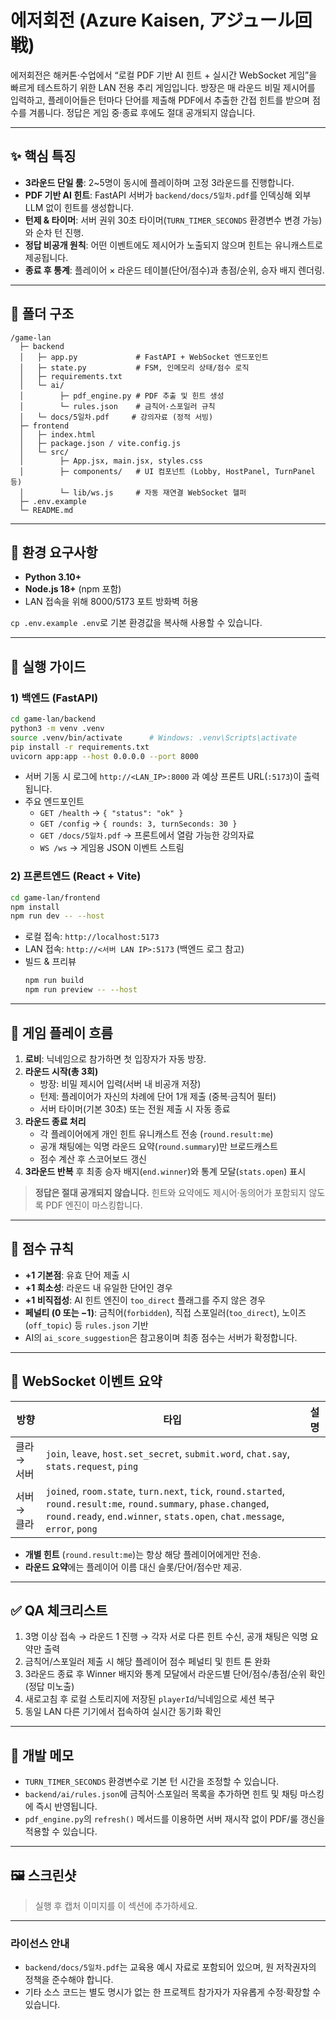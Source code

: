 # 에저회전 (Azure Kaisen, アジュール回戦)

에저회전은 해커톤·수업에서 “로컬 PDF 기반 AI 힌트 + 실시간 WebSocket 게임”을 빠르게 테스트하기 위한 LAN 전용 추리 게임입니다. 방장은 매 라운드 비밀 제시어를 입력하고, 플레이어들은 턴마다 단어를 제출해 PDF에서 추출한 간접 힌트를 받으며 점수를 겨룹니다. 정답은 게임 중·종료 후에도 절대 공개되지 않습니다.

---

## ✨ 핵심 특징
- **3라운드 단일 룸**: 2~5명이 동시에 플레이하며 고정 3라운드를 진행합니다.
- **PDF 기반 AI 힌트**: FastAPI 서버가 `backend/docs/5일차.pdf`를 인덱싱해 외부 LLM 없이 힌트를 생성합니다.
- **턴제 & 타이머**: 서버 권위 30초 타이머(`TURN_TIMER_SECONDS` 환경변수 변경 가능)와 순차 턴 진행.
- **정답 비공개 원칙**: 어떤 이벤트에도 제시어가 노출되지 않으며 힌트는 유니캐스트로 제공됩니다.
- **종료 후 통계**: 플레이어 × 라운드 테이블(단어/점수)과 총점/순위, 승자 배지 렌더링.

---

## 📁 폴더 구조
```
/game-lan
  ├─ backend
  │   ├─ app.py             # FastAPI + WebSocket 엔드포인트
  │   ├─ state.py           # FSM, 인메모리 상태/점수 로직
  │   ├─ requirements.txt
  │   └─ ai/
  │        ├─ pdf_engine.py # PDF 추출 및 힌트 생성
  │        └─ rules.json    # 금칙어·스포일러 규칙
  │   └─ docs/5일차.pdf     # 강의자료 (정적 서빙)
  ├─ frontend
  │   ├─ index.html
  │   ├─ package.json / vite.config.js
  │   └─ src/
  │        ├─ App.jsx, main.jsx, styles.css
  │        ├─ components/   # UI 컴포넌트 (Lobby, HostPanel, TurnPanel 등)
  │        └─ lib/ws.js     # 자동 재연결 WebSocket 헬퍼
  ├─ .env.example
  └─ README.md
```

---

## 🔧 환경 요구사항
- **Python 3.10+**
- **Node.js 18+** (npm 포함)
- LAN 접속을 위해 8000/5173 포트 방화벽 허용

`cp .env.example .env`로 기본 환경값을 복사해 사용할 수 있습니다.

---

## 🚀 실행 가이드

### 1) 백엔드 (FastAPI)
```bash
cd game-lan/backend
python3 -m venv .venv
source .venv/bin/activate      # Windows: .venv\Scripts\activate
pip install -r requirements.txt
uvicorn app:app --host 0.0.0.0 --port 8000
```
- 서버 기동 시 로그에 `http://<LAN_IP>:8000` 과 예상 프론트 URL(`:5173`)이 출력됩니다.
- 주요 엔드포인트
  - `GET /health` → `{ "status": "ok" }`
  - `GET /config` → `{ rounds: 3, turnSeconds: 30 }`
  - `GET /docs/5일차.pdf` → 프론트에서 열람 가능한 강의자료
  - `WS /ws` → 게임용 JSON 이벤트 스트림

### 2) 프론트엔드 (React + Vite)
```bash
cd game-lan/frontend
npm install
npm run dev -- --host
```
- 로컬 접속: `http://localhost:5173`
- LAN 접속: `http://<서버 LAN IP>:5173` (백엔드 로그 참고)
- 빌드 & 프리뷰
  ```bash
  npm run build
  npm run preview -- --host
  ```

---

## 🧠 게임 플레이 흐름
1. **로비**: 닉네임으로 참가하면 첫 입장자가 자동 방장.
2. **라운드 시작(총 3회)**
   - 방장: 비밀 제시어 입력(서버 내 비공개 저장)
   - 턴제: 플레이어가 자신의 차례에 단어 1개 제출 (중복·금칙어 필터)
   - 서버 타이머(기본 30초) 또는 전원 제출 시 자동 종료
3. **라운드 종료 처리**
   - 각 플레이어에게 개인 힌트 유니캐스트 전송 (`round.result:me`)
   - 공개 채팅에는 익명 라운드 요약(`round.summary`)만 브로드캐스트
   - 점수 계산 후 스코어보드 갱신
4. **3라운드 반복** 후 최종 승자 배지(`end.winner`)와 통계 모달(`stats.open`) 표시

> **정답은 절대 공개되지 않습니다.** 힌트와 요약에도 제시어·동의어가 포함되지 않도록 PDF 엔진이 마스킹합니다.

---

## 🧮 점수 규칙
- **+1 기본점**: 유효 단어 제출 시
- **+1 희소성**: 라운드 내 유일한 단어인 경우
- **+1 비직접성**: AI 힌트 엔진이 `too_direct` 플래그를 주지 않은 경우
- **페널티 (0 또는 −1)**: 금칙어(`forbidden`), 직접 스포일러(`too_direct`), 노이즈(`off_topic`) 등 `rules.json` 기반
- AI의 `ai_score_suggestion`은 참고용이며 최종 점수는 서버가 확정합니다.

---

## 🔄 WebSocket 이벤트 요약
| 방향 | 타입 | 설명 |
| --- | --- | --- |
| 클라 → 서버 | `join`, `leave`, `host.set_secret`, `submit.word`, `chat.say`, `stats.request`, `ping` |
| 서버 → 클라 | `joined`, `room.state`, `turn.next`, `tick`, `round.started`, `round.result:me`, `round.summary`, `phase.changed`, `round.ready`, `end.winner`, `stats.open`, `chat.message`, `error`, `pong` |

- **개별 힌트** (`round.result:me`)는 항상 해당 플레이어에게만 전송.
- **라운드 요약**에는 플레이어 이름 대신 슬롯/단어/점수만 제공.

---

## ✅ QA 체크리스트
1. 3명 이상 접속 → 라운드 1 진행 → 각자 서로 다른 힌트 수신, 공개 채팅은 익명 요약만 출력
2. 금칙어/스포일러 제출 시 해당 플레이어 점수 페널티 및 힌트 톤 완화
3. 3라운드 종료 후 Winner 배지와 통계 모달에서 라운드별 단어/점수/총점/순위 확인 (정답 미노출)
4. 새로고침 후 로컬 스토리지에 저장된 `playerId`/닉네임으로 세션 복구
5. 동일 LAN 다른 기기에서 접속하여 실시간 동기화 확인

---

## 📌 개발 메모
- `TURN_TIMER_SECONDS` 환경변수로 기본 턴 시간을 조정할 수 있습니다.
- `backend/ai/rules.json`에 금칙어·스포일러 목록을 추가하면 힌트 및 채팅 마스킹에 즉시 반영됩니다.
- `pdf_engine.py`의 `refresh()` 메서드를 이용하면 서버 재시작 없이 PDF/룰 갱신을 적용할 수 있습니다.

---

## 🖼️ 스크린샷
> 실행 후 캡처 이미지를 이 섹션에 추가하세요.

---

### 라이선스 안내
- `backend/docs/5일차.pdf`는 교육용 예시 자료로 포함되어 있으며, 원 저작권자의 정책을 준수해야 합니다.
- 기타 소스 코드는 별도 명시가 없는 한 프로젝트 참가자가 자유롭게 수정·확장할 수 있습니다.
